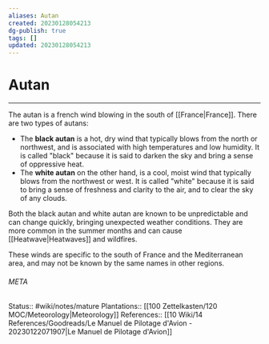 ```yaml
---
aliases: Autan
created: 20230128054213
dg-publish: true
tags: []
updated: 20230128054213
---
```

# Autan
---
The autan is a french wind blowing in the south of [[France\|France]]. There are two types of autans:
- The **black autan** is a hot, dry wind that typically blows from the north or northwest, and is associated with high temperatures and low humidity. It is called "black" because it is said to darken the sky and bring a sense of oppressive heat.
- The **white autan** on the other hand, is a cool, moist wind that typically blows from the northwest or west. It is called "white" because it is said to bring a sense of freshness and clarity to the air, and to clear the sky of any clouds.

Both the black autan and white autan are known to be unpredictable and can change quickly, bringing unexpected weather conditions. They are more common in the summer months and can cause [[Heatwave\|Heatwaves]] and wildfires.

These winds are specific to the south of France and the Mediterranean area, and may not be known by the same names in other regions.



###### META
Status:: #wiki/notes/mature 
Plantations:: [[100 Zettelkasten/120 MOC/Meteorology\|Meteorology]]
References:: [[10 Wiki/14 References/Goodreads/Le Manuel de Pilotage d'Avion - 20230122071907\|Le Manuel de Pilotage d'Avion]]
